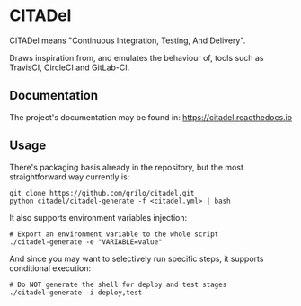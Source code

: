 # CITADel

CITADel means "Continuous Integration, Testing, And Delivery".

Draws inspiration from, and emulates the behaviour of, tools such as TravisCI,
CircleCI and GitLab-CI.

## Documentation
The project's documentation may be found in: https://citadel.readthedocs.io

## Usage

There's packaging basis already in the repository, but the most
straightforward way currently is:
```
git clone https://github.com/grilo/citadel.git
python citadel/citadel-generate -f <citadel.yml> | bash
```

It also supports environment variables injection:
```
# Export an environment variable to the whole script
./citadel-generate -e "VARIABLE=value"
```

And since you may want to selectively run specific steps, it supports
conditional execution:
```
# Do NOT generate the shell for deploy and test stages
./citadel-generate -i deploy,test
```
